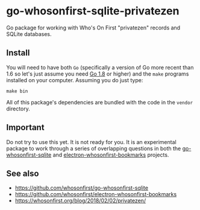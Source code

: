 # go-whosonfirst-sqlite-privatezen

Go package for working with Who's On First "privatezen" records and SQLite databases.

## Install

You will need to have both `Go` (specifically a version of Go more recent than 1.6 so let's just assume you need [Go 1.8](https://golang.org/dl/) or higher) and the `make` programs installed on your computer. Assuming you do just type:

```
make bin
```

All of this package's dependencies are bundled with the code in the `vendor` directory.

## Important

Do not try to use this yet. It is not ready for you. It is an experimental package to work through a series of overlapping questions in both the [go-whosonfirst-sqlite](https://github.com/whosonfirst/go-whosonfirst-sqlite) and [electron-whosonfirst-bookmarks](https://github.com/whosonfirst/electron-whosonfirst-bookmarks) projects.

## See also

* https://github.com/whosonfirst/go-whosonfirst-sqlite
* https://github.com/whosonfirst/electron-whosonfirst-bookmarks
* https://whosonfirst.org/blog/2018/02/02/privatezen/
